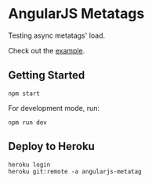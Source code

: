 # AngularJS Metatags

Testing async metatags' load.

Check out the [example](https://angularjs-metatag.herokuapp.com).

## Getting Started

```
npm start
```

For development mode, run:

```
npm run dev
```

## Deploy to Heroku

```
heroku login
heroku git:remote -a angularjs-metatag
```